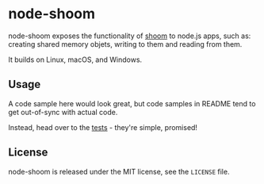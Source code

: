 # node-shoom

node-shoom exposes the functionality of [shoom](https://github.com/itchio/shoom) to
node.js apps, such as: creating shared memory objets, writing to them and reading from them.

It builds on Linux, macOS, and Windows.

## Usage

A code sample here would look great, but code samples in README tend to
get out-of-sync with actual code.

Instead, head over to the [tests](https://github.com/itchio/node-shoom/tree/master/test) -
they're simple, promised!

## License

node-shoom is released under the MIT license, see the `LICENSE` file.

